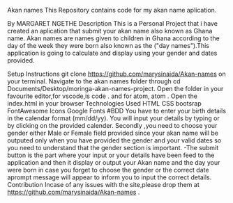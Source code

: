 Akan names
This Repository contains code for my akan name aplication.

By MARGARET NGETHE
Description
This is a Personal Project that i have created an aplication that submit your akan name also known as Ghana name. Akan names are names given to children in Ghana according to the day of the week they were born also known as the ("day names").This application is going to calculate and display using your gender and dates provided.

Setup Instructions
git clone https://github.com/marysinaida/Akan-names on your terminal.
Navigate to the akan names folder through cd Documents/Desktop/moringa-akan-names-project.
Open the folder in your favourite editor,for vscode,is code . and for atom, atom .
Open the index.html in your browser
Technologies Used
HTML
CSS
bootsrap
FontAwesome Icons
Google Fonts #BDD
You have to enter your birth details in the calendar format (mm/dd/yy). You will input your details by typing or by clicking on the provided calender.
Secondly ,you need to choose your gender either Male or Female field provided since your akan name will be outputed only when you have provided the gender and your valid dates so you need to understand that the gender section is important. -The submit button is the part where your input or your details have been feed to the application and then it display or output your Akan name and the day your were born in case you forget to choose the gender or the correct date aprompt message will appear to inform you to input the correct details.
Contribution
Incase of any issues with the site,please drop them at https://github.com/marysinaida/Akan-names .
